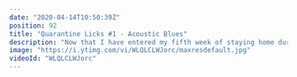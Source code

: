 ```yaml
---
date: "2020-04-14T10:50:39Z"
position: 92
title: "Quarantine Licks #1 - Acoustic Blues"
description: "Now that I have entered my fifth week of staying home during the #COVID19 pandemic I decided to do more with music. In this series called \"Quarantine Licks\" I will show you fun guitar licks every week. \n\nI might do some collaborations with other musicians too!\n\nFollow me here:\nWebsite: https://timbenniks.nl/\nTwitter: https://twitter.com/timbenniks\nGithub: https://github.com/timbenniks\n\n#guitarlicks"
image: "https://i.ytimg.com/vi/WLQLCLWJorc/maxresdefault.jpg"
videoId: "WLQLCLWJorc"
---
```


